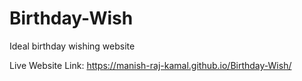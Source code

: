 # Birthday-Wish
Ideal birthday wishing website

Live Website Link: https://manish-raj-kamal.github.io/Birthday-Wish/

